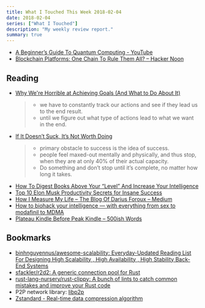 ```yaml
---
title: What I Touched This Week 2018-02-04
date: 2018-02-04
series: ["What I Touched"]
description: "My weekly review report."
summary: true
---
```


* [A Beginner’s Guide To Quantum Computing - YouTube](https://www.youtube.com/watch?v=JRIPV0dPAd4&feature=youtu.be)
* [Blockchain Platforms: One Chain To Rule Them All? – Hacker Noon](https://hackernoon.com/blockchain-platforms-one-chain-to-rule-them-all-f3f7dda84bae)

<!--more-->

## Reading

- [Why We're Horrible at Achieving Goals (And What to Do About It)](https://georgehalachev.com/2018/01/22/why-were-horrible-at-achieving-goals-and-what-to-do-about-it/)

    > - we have to constantly track our actions and see if they lead us to the end result.
    > - until we figure out what type of actions lead to what we want in the end.

- [If It Doesn’t Suck, It’s Not Worth Doing](https://medium.com/the-mission/if-it-doesnt-suck-it-s-not-worth-doing-d72533893aba)

    > - primary obstacle to success is the idea of success.
    > - people feel maxed-out mentally and physically, and thus stop, when they are at only 40% of their actual capacity.
    > - Do something and don’t stop until it’s complete, no matter how long it takes.

* [How To Digest Books Above Your “Level” And Increase Your Intelligence](https://medium.com/personal-growth/how-to-digest-books-above-your-level-and-increase-your-intelligence-a11bd134da13)
* [Top 10 Elon Musk Productivity Secrets for Insane Success](https://medium.com/swlh/https-medium-com-dsilvestre-elon-musk-productivity-secrets-for-insane-success-7f033d98916b)
* [How I Measure My Life – The Blog Of Darius Foroux – Medium](https://medium.com/darius-foroux/how-i-measure-my-life-d92c52368f90)
* [How to biohack your intelligence — with everything from sex to modafinil to MDMA](https://hackernoon.com/biohack-your-intelligence-now-or-become-obsolete-97cdd15e395f)
* [Plateau Kindle Before Peak Kindle – 500ish Words](https://500ish.com/plateau-kindle-before-peak-kindle-96f8948bd880)

## Bookmarks

* [binhnguyennus/awesome-scalability: Everyday-Updated Reading List For Designing High Scalability , High Availability , High Stability Back-End Systems](https://github.com/binhnguyennus/awesome-scalability)
* [sfackler/r2d2: A generic connection pool for Rust](https://github.com/sfackler/r2d2)
* [rust-lang-nursery/rust-clippy: A bunch of lints to catch common mistakes and improve your Rust code](https://github.com/rust-lang-nursery/rust-clippy)
* P2P network library: [libp2p](https://libp2p.io/)
* [Zstandard - Real-time data compression algorithm](http://facebook.github.io/zstd/)

